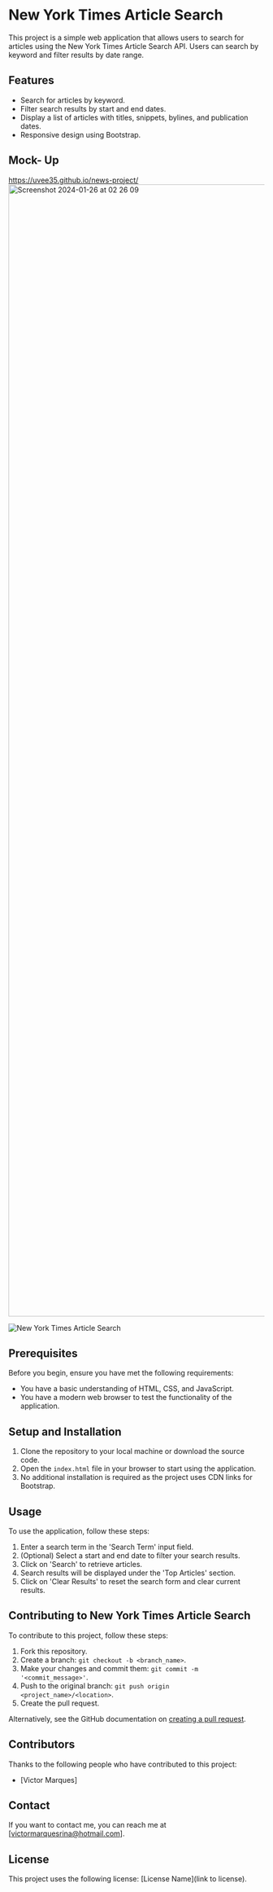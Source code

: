 # New York Times Article Search

This project is a simple web application that allows users to search for articles using the New York Times Article Search API. Users can search by keyword and filter results by date range.

## Features

- Search for articles by keyword.
- Filter search results by start and end dates.
- Display a list of articles with titles, snippets, bylines, and publication dates.
- Responsive design using Bootstrap.

## Mock- Up
https://uvee35.github.io/news-project/
<img width="2224" alt="Screenshot 2024-01-26 at 02 26 09" src="https://github.com/uvee35/news-project/assets/151088688/5c0c697c-2312-47cd-ba65-1f641800e43b">

![New York Times Article Search](https://github.com/uvee35/news-project/assets/151088688/464b14b6-4ffe-459d-981a-b5d270358f6a)


## Prerequisites

Before you begin, ensure you have met the following requirements:

- You have a basic understanding of HTML, CSS, and JavaScript.
- You have a modern web browser to test the functionality of the application.

## Setup and Installation

1. Clone the repository to your local machine or download the source code.
2. Open the `index.html` file in your browser to start using the application.
3. No additional installation is required as the project uses CDN links for Bootstrap.

## Usage

To use the application, follow these steps:

1. Enter a search term in the 'Search Term' input field.
2. (Optional) Select a start and end date to filter your search results.
3. Click on 'Search' to retrieve articles.
4. Search results will be displayed under the 'Top Articles' section.
5. Click on 'Clear Results' to reset the search form and clear current results.

## Contributing to New York Times Article Search

To contribute to this project, follow these steps:

1. Fork this repository.
2. Create a branch: `git checkout -b <branch_name>`.
3. Make your changes and commit them: `git commit -m '<commit_message>'`.
4. Push to the original branch: `git push origin <project_name>/<location>`.
5. Create the pull request.

Alternatively, see the GitHub documentation on [creating a pull request](https://docs.github.com/en/github/collaborating-with-issues-and-pull-requests/creating-a-pull-request).

## Contributors

Thanks to the following people who have contributed to this project:

- [Victor Marques]

## Contact

If you want to contact me, you can reach me at [victormarquesrina@hotmail.com].

## License

This project uses the following license: [License Name](link to license).

